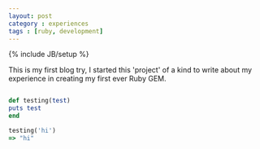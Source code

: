 ```yaml
---
layout: post
category : experiences
tags : [ruby, development]
---
```

{% include JB/setup %}


This is my first blog try, I started this 'project' of a kind to write about my experience in creating my first ever Ruby GEM.



```ruby

def testing(test)
puts test
end

testing('hi')
=> "hi"

```